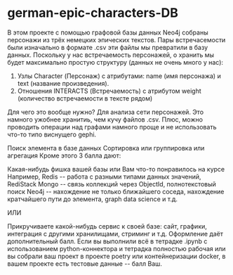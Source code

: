 # german-epic-characters-DB

В этом проекте с помощью графовой базы данных Neo4j собраны персонажи из трёх немецких эпических текстов. Пары встречасемости были изначально в формате .csv эти файлы мы превратили в базу данных.
Поскольку у нас встречаемость персонажей, о хранить мы будет максимально простую структуру (данных не очень много у нас):

1. Узлы Character (Персонаж) с атрибутами: name (имя персонажа) и text (название произведения).
2. Отношения INTERACTS (Встречаемость) с атрибутом weight (количество встречаемости в тексте рядом)

Для чего это вообще нужно? Для анализа сети персонажей. Это намного ужобнее хранитиь, чем кучу файлов .csv. Плюс, можно проводить операции над графами намного проще и не использовать что-то типо виснущего gephi.


Поиск элемента в базе данных
Сортировка или группировка или агрегация
Кроме этого 3 балла дают:

Какая-нибудь фишка вашей базы или Вам что-то понравилось на курсе
Например, Redis -- работа с разными типами данных значений, RediStack Mongo -- связь коллекций через ObjectId, полнотекстовый поиск Neo4j -- нахождение не только ближайшего соседа, нахождение кратчайшего пути до элемента, graph data science и т.д.

ИЛИ

Прикручиваете какой-нибудь сервис к своей базе: сайт, графики, интеграция с другими хранилищами, стриминг и т.д.
Оформление даёт дополнительный балл. Если вы выполнили всё в тетрадке .ipynb с использованием python-коннектора и тетрадка полностью рабочая или вы собрали ваш проект в проекте poetry или контейнеризации docker, в вашем проекте есть тестовые данные -- балл Ваш.

